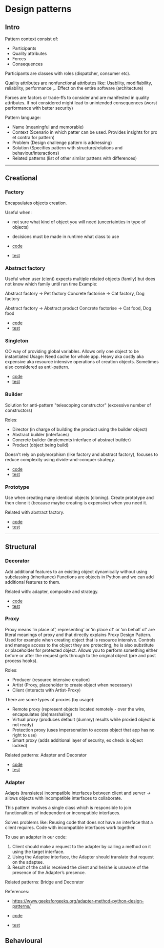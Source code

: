 # Design patterns

## Intro

Pattern context consist of:

- Participants
- Quality attributes
- Forces
- Consequences

Participants are classes with roles (dispatcher, consumer etc).

Quality attributes are nonfunctional attributes like: Usability, modifiability, reliability, performance ,..
Effect on the entire software (architecture)

Forces are factors or trade-ffs to consider and are manifested in quality attributes.
If not considered might lead to unintended consequences (worst performance with better security)

Pattern language:

- Name (meaningful and memorable)
- Context (Scenario in which patter can be used. Provides insights for pro et contra for pattern)
- Problem (Design challenge pattern is addressing)
- Solution (Specifies pattern with structure/relations and behaviour/interactions)
- Related patterns (list of other similar pattens with differences)

---

## Creational

### Factory

Encapsulates objects creation.

Useful when:

- not sure what kind of object you will need (uncertainties in type of objects)
- decisions must be made in runtime what class to use

- [code](src/main/creational/factory/factory.py)
- [test](src/test/creational/factory/test_factory.py)

### Abstract factory

Useful when user (clent) expects multiple related objects (family) but does not know which family until run time
Example:

Abstract factory -> Pet factory
Concrete factorise -> Cat factory, Dog factory

Abstract factory -> Abstract product
Concrete factorise -> Cat food, Dog food

- [code](src/main/creational/factory/abstract_factory.py)
- [test](src/test/creational/factory/test_abstract_factory.py)

### Singleton

OO way of providing global variables. 
Allows only one object to be instantiated
Usage: Need cache for whole app. 
Heavy aka costly aka expensive aka resource intensive operations of creation objects.
Sometimes also considered as anti-pattern.

- [code](src/main/creational/singleton/singleton.py)
- [test](src/test/creational/singleton/test_singleton.py)

### Builder

Solution for anti-pattern "telescoping constructor" (excessive number of constructors)

Roles:

- Director (in charge of building the product using the builder object)
- Abstract builder (interfaces)
- Concrete builder (implements interface of abstract builder)
- Product (object being build)

Doesn't rely on polymorphism (like factory and abstract factory), focuses to reduce complexity using divide-and-conquer strategy.

- [code](src/main/creational/builder/builder.py)
- [test](src/test/creational/builder/test_builder.py)

### Prototype

Use when creating many identical objects (cloning). 
Create prototype and then clone it (because maybe creating is expensive) when you need it.

Related with abstract factory.

- [code](src/main/creational/prototype/prototype.py)
- [test](src/test/creational/prototype/test_prototype.py)

---

## Structural

### Decorator

Add additional features to an existing object dynamically without using subclassing (inheritance)
Functions are objects in Python and we can add additional features to them.

Related with: adapter, composite and strategy. 

- [code](src/main/structural/decorator/decorator.py)
- [test](src/test/structural/decorator/test_decorator.py)

### Proxy

Proxy means ‘in place of’, representing’ or ‘in place of’ or ‘on behalf of’ 
are literal meanings of proxy and that directly explains Proxy Design Pattern.
Used for example when creating object that is resource intensive.
Controls and manage access to the object they are protecting, he is also substitute or placeholder for protected object. 
Allows you to perform something either before or after the request gets through to the original object (pre and post process hooks).


Roles:
- Producer (resource intensive creation)
- Artist (Proxy, placeholder to create object when necessary)
- Client (interacts with Artist-Proxy)

There are some types of proxies (by usage):

- Remote proxy (represent objects located remotely - over the wire, encapsulates (de)marshaling)
- Virtual proxy (produces default (dummy) results while proxied object is not ready)
- Protection proxy (uses impersonation to access object that app has no right to use)
- Smart proxy (adds additional layer of security, ex check is object locked)

Related patterns: Adapter and Decorator

- [code](src/main/structural/proxy/proxy.py)
- [test](src/test/structural/proxy/test_proxy.py)
    
### Adapter

Adapts (translates) incompatible interfaces between client and server ->
allows objects with incompatible interfaces to collaborate.

This pattern involves a single class which is responsible to join functionalities of independent or incompatible interfaces.

Solves problems like:
Reusing code that does not have an interface that a client requires.
Code with incompatible interfaces work together.

To use an adapter in our code:

1. Client should make a request to the adapter by calling a method on it using the target interface.
2. Using the Adaptee interface, the Adapter should translate that request on the adaptee.
3. Result of the call is received the client and he/she is unaware of the presence of the Adapter’s presence.

Related patterns: Bridge and Decorator

References:

- https://www.geeksforgeeks.org/adapter-method-python-design-patterns/

- [code](src/main/structural/adapter/adapter.py)
- [test](src/test/structural/adapter/test_adapter.py)
   

## Behavioural